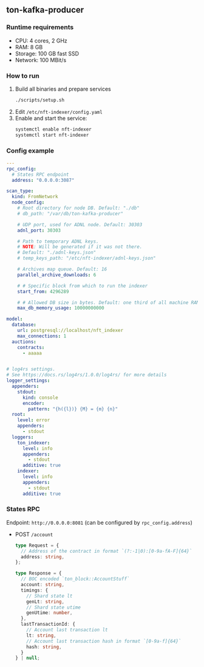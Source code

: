 ## ton-kafka-producer

### Runtime requirements

- CPU: 4 cores, 2 GHz
- RAM: 8 GB
- Storage: 100 GB fast SSD
- Network: 100 MBit/s

### How to run

1. Build all binaries and prepare services
   ```bash
   ./scripts/setup.sh
   ```
2. Edit `/etc/nft-indexer/config.yaml`
3. Enable and start the service:
   ```bash
   systemctl enable nft-indexer
   systemctl start nft-indexer
   ```

### Config example
```yaml
---
rpc_config:
  # States RPC endpoint
  address: "0.0.0.0:3087"

scan_type:
  kind: FromNetwork
  node_config:
    # Root directory for node DB. Default: "./db"
    # db_path: "/var/db/ton-kafka-producer"

    # UDP port, used for ADNL node. Default: 30303
    adnl_port: 30303

    # Path to temporary ADNL keys.
    # NOTE: Will be generated if it was not there.
    # Default: "./adnl-keys.json"
    # temp_keys_path: "/etc/nft-indexer/adnl-keys.json"

    # Archives map queue. Default: 16
    parallel_archive_downloads: 6

    # # Specific block from which to run the indexer
    start_from: 4296289

    # # Allowed DB size in bytes. Default: one third of all machine RAM
    max_db_memory_usage: 10000000000

model:
  database:
    url: postgresql://localhost/nft_indexer
    max_connections: 1
  auctions:
    contracts:
      - ааааа


# log4rs settings.
# See https://docs.rs/log4rs/1.0.0/log4rs/ for more details
logger_settings:
  appenders:
    stdout:
      kind: console
      encoder:
        pattern: "{h({l})} {M} = {m} {n}"
  root:
    level: error
    appenders:
      - stdout
  loggers:
    ton_indexer:
      level: info
      appenders:
        - stdout
      additive: true
    indexer:
      level: info
      appenders:
        - stdout
      additive: true
```

### States RPC

Endpoint: `http://0.0.0.0:8081` (can be configured by `rpc_config.address`)

- POST `/account`
  ```typescript
  type Request = {
    // Address of the contract in format `(?:-1|0):[0-9a-fA-F]{64}`
    address: string,
  };
  
  type Response = {
    // BOC encoded `ton_block::AccountStuff`
    account: string,
    timings: {
      // Shard state lt
      genLt: string,
      // Shard state utime
      genUtime: number,
    },
    lastTransactionId: {
      // Account last transaction lt
      lt: string,
      // Account last transaction hash in format `[0-9a-f]{64}`
      hash: string,
    }
  } | null;
  ```
